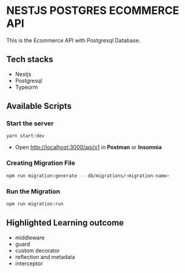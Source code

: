 # NESTJS POSTGRES ECOMMERCE API

This is the Ecommerce API with Postgresql Database.

## Tech stacks

- Nestjs
- Postgresql
- Typeorm

## Available Scripts

### Start the server

```
yarn start:dev
```

- Open [http://localhost:3000/api/v1](http://localhost:3000/api/v1) in **Postman** or **Insomnia**

### Creating Migration File

```bash
npm run migration:generate -- db/migrations/<migration-name>
```

### Run the Migration

```bash
npm run migration:run
```

## Highlighted Learning outcome

- middleware
- guard
- custom decorator
- reflection and metadata
- interceptor
